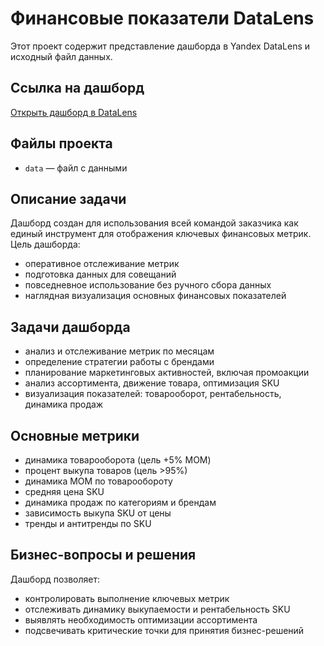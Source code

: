 # Финансовые показатели DataLens

Этот проект содержит представление дашборда в Yandex DataLens и исходный файл данных.

## Ссылка на дашборд
[Открыть дашборд в DataLens](https://datalens.yandex/qly7jf2qjspab)

## Файлы проекта
- `data` — файл с данными

## Описание задачи

Дашборд создан для использования всей командой заказчика как единый инструмент для отображения ключевых финансовых метрик.  
Цель дашборда:  
 * оперативное отслеживание метрик  
 * подготовка данных для совещаний  
 * повседневное использование без ручного сбора данных 
 * наглядная визуализация основных финансовых показателей

## Задачи дашборда

 * анализ и отслеживание метрик по месяцам
 * определение стратегии работы с брендами
 * планирование маркетинговых активностей, включая промоакции
 * анализ ассортимента, движение товара, оптимизация SKU
 * визуализация показателей: товарооборот, рентабельность, динамика продаж

## Основные метрики

 * динамика товарооборота (цель +5% MOM)
 * процент выкупа товаров (цель >95%)
 * динамика MOM по товарообороту
 * средняя цена SKU
 * динамика продаж по категориям и брендам
 * зависимость выкупа SKU от цены
 * тренды и антитренды по SKU

## Бизнес-вопросы и решения

Дашборд позволяет:  
 * контролировать выполнение ключевых метрик
 * отслеживать динамику выкупаемости и рентабельность SKU
 * выявлять необходимость оптимизации ассортимента
 * подсвечивать критические точки для принятия бизнес-решений

